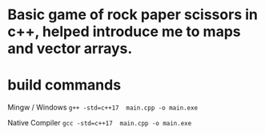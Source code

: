 # Basic game of rock paper scissors in c++, helped introduce me to maps and vector arrays.

# build commands

Mingw / Windows
```g++ -std=c++17  main.cpp -o main.exe```

Native Compiler
```gcc -std=c++17  main.cpp -o main.exe```
